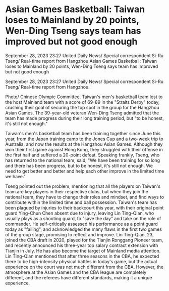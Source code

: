 #  Asian Games Basketball: Taiwan loses to Mainland by 20 points, Wen-Ding Tseng says team has improved but not good enough

September 28, 2023 23:27 United Daily News/ Special correspondent Si-Ru Tseng/ Real-time report from Hangzhou 
  Asian Games Basketball: Taiwan loses to Mainland by 20 points, Wen-Ding Tseng says team has improved but not good enough

September 28, 2023 23:27 United Daily News/ Special correspondent Si-Ru Tseng/ Real-time report from Hangzhou.

Photo/ Chinese Olympic Committee. Taiwan's men's basketball team lost to the host Mainland team with a score of 69-89 in the "Straits Derby" today, crushing their goal of securing the top spot in the group for the Hangzhou Asian Games. The 39-year-old veteran Wen-Ding Tseng admitted that the team has made progress during their long training period, but "to be honest, it's still not enough."

Taiwan's men's basketball team has been training together since June this year, from the Japan training camp to the Jones Cup and a two-week trip to Australia, and now the results at the Hangzhou Asian Games. Although they won their first game against Hong Kong, they struggled with their offense in the first half and suffered a 20-point defeat. Speaking frankly, Tseng, who has returned to the national team, said, "We have been training for so long and there has been progress, but to be honest, it's still not enough. We need to get better and better and help each other improve in the limited time we have."

Tseng pointed out the problem, mentioning that all the players on Taiwan's team are key players in their respective clubs, but when they join the national team, they have to change their roles and mindset, and find ways to contribute within the limited time and ball possession. Taiwan's team has been plagued by injuries to their backcourt this year, with their original point guard Ying-Chun Chen absent due to injury, leaving Lin Ting-Qian, who usually plays as a shooting guard, to "save the day" and take on the role of commander. He self-critically assessed his performance as a point guard today as "failing", and acknowledged the many flaws in the first two games of the group stage, promising to reflect and improve. Lin Ting-Qian, 23, joined the CBA draft in 2020, played for the Tianjin Ronggang Pioneer team, and recently announced his three-year top salary contract extension with Tianjin in July. He has also become the target of Mainland media attention. Lin Ting-Qian mentioned that after three seasons in the CBA, he expected there to be high-intensity physical battles in today's game, but the actual experience on the court was not much different from the CBA. However, the atmosphere at the Asian Games and the CBA league are completely different, and the referees have different standards, making it a unique experience. 